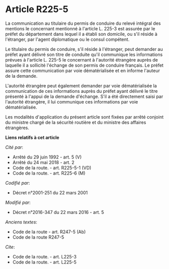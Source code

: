 # Article R225-5

La communication au titulaire du permis de conduire du relevé intégral des mentions le concernant mentionné à l'article L.
225-3 est assurée par le préfet du département dans lequel il a établi son domicile, ou s'il réside à l'étranger, par l'agent
diplomatique ou le consul compétent. 

Le titulaire du permis de conduire, s'il réside à l'étranger, peut demander au préfet ayant délivré son titre de conduite
qu'il communique les informations prévues à l'article L. 225-5 le concernant à l'autorité étrangère auprès de laquelle il a
sollicité l'échange de son permis de conduire français. Le préfet assure cette communication par voie dématérialisée et en
informe l'auteur de la demande. 

L'autorité étrangère peut également demander par voie dématérialisée la communication de ces informations auprès du préfet
ayant délivré le titre présenté à l'appui de la demande d'échange. S'il a été directement saisi par l'autorité étrangère, il
lui communique ces informations par voie dématérialisée. 

Les modalités d'application du présent article sont fixées par arrêté conjoint du ministre chargé de la sécurité routière et
du ministre des affaires étrangères.

**Liens relatifs à cet article**

_Cité par_:

  - Arrêté du 29 juin 1992 - art. 5 (V)
  - Arrêté du 24 mai 2018 - art. 2
  - Code de la route. - art. R225-5-1 (VD)
  - Code de la route. - art. R225-6 (M)

_Codifié par_:

  - Décret n°2001-251 du 22 mars 2001

_Modifié par_:

  - Décret n°2016-347 du 22 mars 2016 - art. 5

_Anciens textes_:

  - Code de la route - art. R247-5 (Ab)
  - Code de la route R247-5

_Cite_:

  - Code de la route. - art. L225-3
  - Code de la route. - art. L225-5

